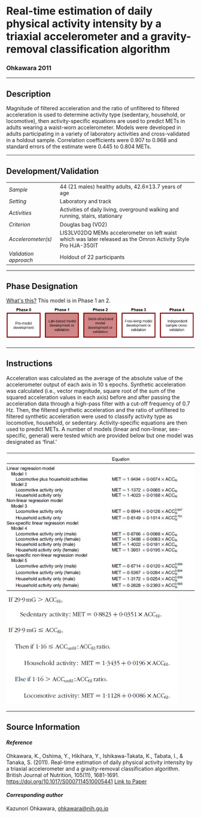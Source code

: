 # Real-time estimation of daily physical activity intensity by a triaxial accelerometer and a gravity-removal classification algorithm
### Ohkawara 2011
---

## Description
Magnitude of filtered acceleration and the ratio of unfiltered to filtered acceleration is used to determine activity type (sedentary, household, or locomotive), then activity-specific equations are used to predict METs in adults wearing a waist-worn accelerometer. Models were developed in adults participating in a variety of laboratory activities and cross-validated in a holdout sample. Correlation coefficients were 0.907 to 0.968 and standard errors of the estimate were 0.445 to 0.804 METs. 


---

## Development/Validation

|  |  |
| ------------- | ------------- |
| *Sample*  |44 (21 males) healthy adults, 42.6±13.7 years of age |
| *Setting*  |Laboratory and track |
| *Activities*  |Activities of daily living, overground walking and running, stairs, stationary   |
| *Criterion* |Douglas bag (VO2)   |
| *Accelerometer(s)* |LIS3LV02DQ MEMs accelerometer on left waist which was later released as the Omron Activity Style Pro HJA-350IT   |
| *Validation approach* |Holdout of 22 participants   |



---
## Phase Designation
[What's this?](https://github.com/clevengerkimberly/AccelerometerRepository/blob/a76916ebe2a6002b20cdc6ef39c889d62ce9d6ae/phase%20_images/phase.md)
This model is in Phase 1 an 2.
![image](https://github.com/clevengerkimberly/AccelerometerRepository/blob/main/phase%20_images/Phase1and2.JPG)

---
## Instructions
Acceleration was calculated as the average of the absolute value of the accelerometer output of each axis in 10 s epochs. Synthetic acceleration was calculated (i.e., vector magnitude, square root of the sum of the squared acceleration values in each axis) before and after passing the acceleration data through a high-pass filter with a cut-off frequency of 0.7 Hz. Then, the filtered synthetic acceleration and the ratio of unfiltered to filtered synthetic acceleration were used to classify activity type as locomotive, household, or sedentary. Activity-specific equations are then used to predict METs. A number of models (linear and non-linear, sex-specific, general) were tested which are provided below but one model was designated as ‘final.’

![image](https://github.com/clevengerkimberly/AccelerometerRepository/blob/main/Ohkawara2011/Ohkawara.JPG)
![image](https://github.com/clevengerkimberly/AccelerometerRepository/blob/main/Ohkawara2011/Ohkawarafinal.JPG)

---
## Source Information
#### *Reference*
Ohkawara, K., Oshima, Y., Hikihara, Y., Ishikawa-Takata, K., Tabata, I., & Tanaka, S. (2011). Real-time estimation of daily physical activity intensity by a triaxial accelerometer and a gravity-removal classification algorithm. British Journal of Nutrition, 105(11), 1681-1691. https://doi.org/10.1017/S0007114510005441 [Link to Paper](https://github.com/clevengerkimberly/AccelerometerRepository/blob/main/Ohkawara2011/Ohkawara2011.pdf)


#### *Corresponding author*
Kazunori Ohkawara, ohkawara@nih.go.jp
